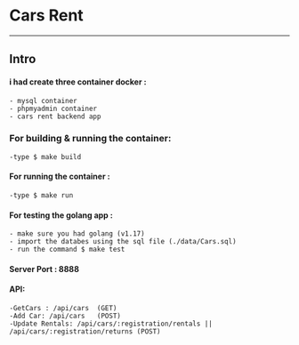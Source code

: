 # Cars Rent
__________________________

## Intro
#### i had create three container docker :
    - mysql container
    - phpmyadmin container
    - cars rent backend app
### For building & running the container:

    -type $ make build 

#### For running the container :

    -type $ make run

#### For testing the golang app :

    - make sure you had golang (v1.17)
    - import the databes using the sql file (./data/Cars.sql)
    - run the command $ make test

#### Server Port : 8888

#### API:
    
    -GetCars : /api/cars  (GET)
    -Add Car: /api/cars   (POST)
    -Update Rentals: /api/cars/:registration/rentals || /api/cars/:registration/returns (POST)
